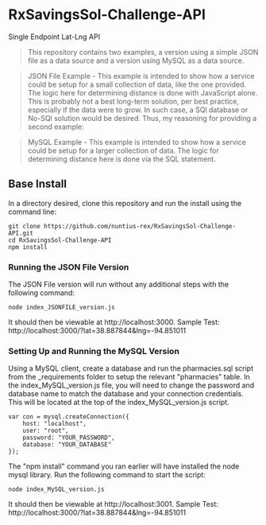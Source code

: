 # RxSavingsSol-Challenge-API

Single Endpoint Lat-Lng API

>This repository contains two examples, a version using a simple JSON file as a data source and a version using MySQL as a data source.

>JSON File Example - This example is intended to show how a service could be setup for a small collection of data, like the one provided. The logic here for determining distance is done with JavaScript alone. This is probably not a best long-term solution, per best practice, especially if the data were to grow. In such case, a SQl database or No-SQl solution would be desired. Thus, my reasoning for providing a second example:

>MySQL Example - This example is intended to show how a service could be setup for a larger collection of data. The logic for determining distance here is done via the SQL statement.

## Base Install

In a directory desired, clone this repository and run the install using the command line:

```
git clone https://github.com/nuntius-rex/RxSavingsSol-Challenge-API.git
cd RxSavingsSol-Challenge-API
npm install
```

### Running the JSON File Version

The JSON File version will run without any additional steps with the following command:

```
node index_JSONFILE_version.js
```

It should then be viewable at http://localhost:3000.
Sample Test: http://localhost:3000/?lat=38.887844&lng=-94.851011

### Setting Up and Running the MySQL Version

Using a MySQL client, create a database and run the pharmacies.sql script from the _requirements folder to setup the relevant "pharmacies" table. In the index_MySQL_version.js file, you will need to change the password and database name to match the database and your connection credentials. This will be located at the top of the index_MySQL_version.js script.

```
var con = mysql.createConnection({
    host: "localhost",
    user: "root",
    password: "YOUR_PASSWORD",
    database: "YOUR_DATABASE"
});
```

The "npm install" command you ran earlier will have installed the node mysql library. Run the following command to start the script:

```
node index_MySQL_version.js
```

It should then be viewable at http://localhost:3001.
Sample Test: http://localhost:3000/?lat=38.887844&lng=-94.851011
